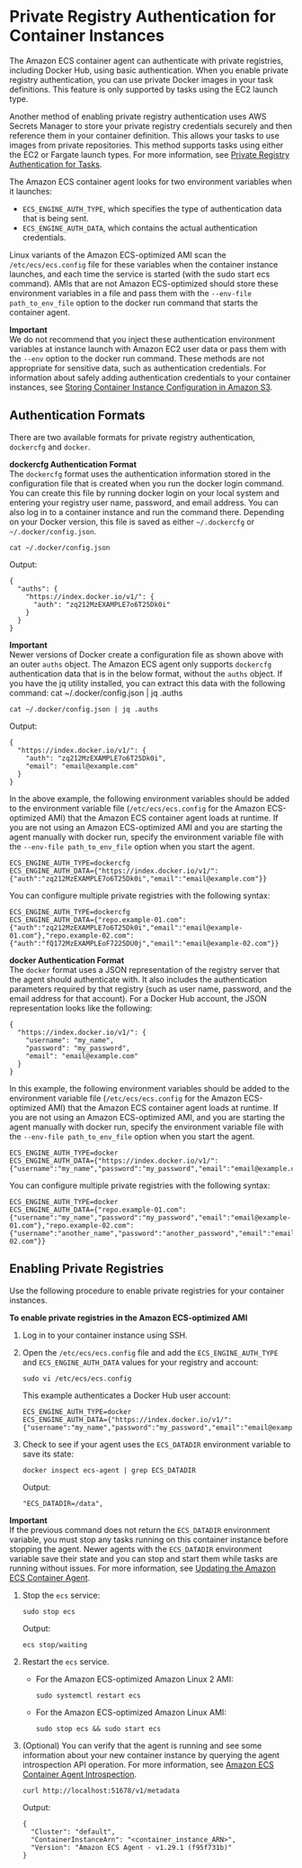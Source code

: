 # Private Registry Authentication for Container Instances<a name="private-auth-container-instances"></a>

The Amazon ECS container agent can authenticate with private registries, including Docker Hub, using basic authentication\. When you enable private registry authentication, you can use private Docker images in your task definitions\. This feature is only supported by tasks using the EC2 launch type\.

Another method of enabling private registry authentication uses AWS Secrets Manager to store your private registry credentials securely and then reference them in your container definition\. This allows your tasks to use images from private repositories\. This method supports tasks using either the EC2 or Fargate launch types\. For more information, see [Private Registry Authentication for Tasks](private-auth.md)\.

The Amazon ECS container agent looks for two environment variables when it launches:
+ `ECS_ENGINE_AUTH_TYPE`, which specifies the type of authentication data that is being sent\.
+ `ECS_ENGINE_AUTH_DATA`, which contains the actual authentication credentials\.

Linux variants of the Amazon ECS\-optimized AMI scan the `/etc/ecs/ecs.config` file for these variables when the container instance launches, and each time the service is started \(with the sudo start ecs command\)\. AMIs that are not Amazon ECS\-optimized should store these environment variables in a file and pass them with the `--env-file path_to_env_file` option to the docker run command that starts the container agent\.

**Important**  
We do not recommend that you inject these authentication environment variables at instance launch with Amazon EC2 user data or pass them with the `--env` option to the docker run command\. These methods are not appropriate for sensitive data, such as authentication credentials\. For information about safely adding authentication credentials to your container instances, see [Storing Container Instance Configuration in Amazon S3](ecs-agent-config.md#ecs-config-s3)\.

## Authentication Formats<a name="docker-auth-formats"></a>

There are two available formats for private registry authentication, `dockercfg` and `docker`\.

**dockercfg Authentication Format**  
The `dockercfg` format uses the authentication information stored in the configuration file that is created when you run the docker login command\. You can create this file by running docker login on your local system and entering your registry user name, password, and email address\. You can also log in to a container instance and run the command there\. Depending on your Docker version, this file is saved as either `~/.dockercfg` or `~/.docker/config.json`\.

```
cat ~/.docker/config.json
```

Output:

```
{
  "auths": {
    "https://index.docker.io/v1/": {
      "auth": "zq212MzEXAMPLE7o6T25Dk0i"
    }
  }
}
```

**Important**  
Newer versions of Docker create a configuration file as shown above with an outer `auths` object\. The Amazon ECS agent only supports `dockercfg` authentication data that is in the below format, without the `auths` object\. If you have the jq utility installed, you can extract this data with the following command: cat \~/\.docker/config\.json \| jq \.auths

```
cat ~/.docker/config.json | jq .auths
```

Output:

```
{
  "https://index.docker.io/v1/": {
    "auth": "zq212MzEXAMPLE7o6T25Dk0i",
    "email": "email@example.com"
  }
}
```

In the above example, the following environment variables should be added to the environment variable file \(`/etc/ecs/ecs.config` for the Amazon ECS\-optimized AMI\) that the Amazon ECS container agent loads at runtime\. If you are not using an Amazon ECS\-optimized AMI and you are starting the agent manually with docker run, specify the environment variable file with the `--env-file path_to_env_file` option when you start the agent\.

```
ECS_ENGINE_AUTH_TYPE=dockercfg
ECS_ENGINE_AUTH_DATA={"https://index.docker.io/v1/":{"auth":"zq212MzEXAMPLE7o6T25Dk0i","email":"email@example.com"}}
```

You can configure multiple private registries with the following syntax:

```
ECS_ENGINE_AUTH_TYPE=dockercfg
ECS_ENGINE_AUTH_DATA={"repo.example-01.com":{"auth":"zq212MzEXAMPLE7o6T25Dk0i","email":"email@example-01.com"},"repo.example-02.com":{"auth":"fQ172MzEXAMPLEoF7225DU0j","email":"email@example-02.com"}}
```

**docker Authentication Format**  
The `docker` format uses a JSON representation of the registry server that the agent should authenticate with\. It also includes the authentication parameters required by that registry \(such as user name, password, and the email address for that account\)\. For a Docker Hub account, the JSON representation looks like the following:

```
{
  "https://index.docker.io/v1/": {
    "username": "my_name",
    "password": "my_password",
    "email": "email@example.com"
  }
}
```

In this example, the following environment variables should be added to the environment variable file \(`/etc/ecs/ecs.config` for the Amazon ECS\-optimized AMI\) that the Amazon ECS container agent loads at runtime\. If you are not using an Amazon ECS\-optimized AMI, and you are starting the agent manually with docker run, specify the environment variable file with the `--env-file path_to_env_file` option when you start the agent\.

```
ECS_ENGINE_AUTH_TYPE=docker
ECS_ENGINE_AUTH_DATA={"https://index.docker.io/v1/":{"username":"my_name","password":"my_password","email":"email@example.com"}}
```

You can configure multiple private registries with the following syntax:

```
ECS_ENGINE_AUTH_TYPE=docker
ECS_ENGINE_AUTH_DATA={"repo.example-01.com":{"username":"my_name","password":"my_password","email":"email@example-01.com"},"repo.example-02.com":{"username":"another_name","password":"another_password","email":"email@example-02.com"}}
```

## Enabling Private Registries<a name="enabling-private-registry"></a>

Use the following procedure to enable private registries for your container instances\.

**To enable private registries in the Amazon ECS\-optimized AMI**

1. Log in to your container instance using SSH\.

1. Open the `/etc/ecs/ecs.config` file and add the `ECS_ENGINE_AUTH_TYPE` and `ECS_ENGINE_AUTH_DATA` values for your registry and account:

   ```
   sudo vi /etc/ecs/ecs.config
   ```

   This example authenticates a Docker Hub user account:

   ```
   ECS_ENGINE_AUTH_TYPE=docker
   ECS_ENGINE_AUTH_DATA={"https://index.docker.io/v1/":{"username":"my_name","password":"my_password","email":"email@example.com"}}
   ```

1. Check to see if your agent uses the `ECS_DATADIR` environment variable to save its state:

   ```
   docker inspect ecs-agent | grep ECS_DATADIR
   ```

   Output:

   ```
   "ECS_DATADIR=/data",
   ```
**Important**  
If the previous command does not return the `ECS_DATADIR` environment variable, you must stop any tasks running on this container instance before stopping the agent\. Newer agents with the `ECS_DATADIR` environment variable save their state and you can stop and start them while tasks are running without issues\. For more information, see [Updating the Amazon ECS Container Agent](ecs-agent-update.md)\.

1. Stop the `ecs` service:

   ```
   sudo stop ecs
   ```

   Output:

   ```
   ecs stop/waiting
   ```

1. Restart the `ecs` service\.
   + For the Amazon ECS\-optimized Amazon Linux 2 AMI:

     ```
     sudo systemctl restart ecs
     ```
   + For the Amazon ECS\-optimized Amazon Linux AMI:

     ```
     sudo stop ecs && sudo start ecs
     ```

1. \(Optional\) You can verify that the agent is running and see some information about your new container instance by querying the agent introspection API operation\. For more information, see [Amazon ECS Container Agent Introspection](ecs-agent-introspection.md)\.

   ```
   curl http://localhost:51678/v1/metadata
   ```

   Output:

   ```
   {
     "Cluster": "default",
     "ContainerInstanceArn": "<container_instance_ARN>",
     "Version": "Amazon ECS Agent - v1.29.1 (f95f731b)"
   }
   ```
